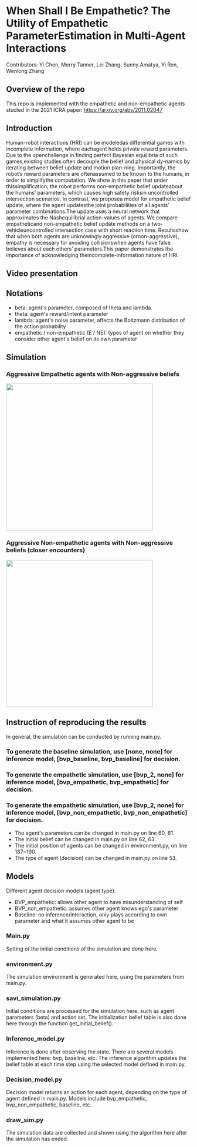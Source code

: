 # When Shall I Be Empathetic? The Utility of Empathetic ParameterEstimation in Multi-Agent Interactions

Contributors: Yi Chen, Merry Tanner, Lei Zhang, Sunny Amatya, Yi Ren, Wenlong Zhang

## Overview of the repo

This repo is implemented with the empathetic and non-empathetic agents studied in the 2021 ICRA paper: https://arxiv.org/abs/2011.02047

## Introduction

Human-robot  interactions  (HRI)  can  be  modeledas differential games with incomplete information, where eachagent   holds   private   reward   parameters.   Due   to   the   openchallenge in finding perfect Bayesian equilibria of such games,existing  studies  often  decouple  the  belief  and  physical  dy-namics  by  iterating  between  belief  update  and  motion  plan-ning.  Importantly,  the  robot’s  reward  parameters  are  oftenassumed  to  be  known  to  the  humans,  in  order  to  simplifythe   computation.   We   show   in   this   paper   that   under   thissimplification, the robot performs non-empathetic belief updateabout the humans’ parameters, which causes high safety risksin uncontrolled intersection scenarios. In contrast, we proposea model for empathetic belief update, where the agent updatesthe  joint  probabilities  of  all  agents’  parameter  combinations.The update uses a neural network that approximates the Nashequilibrial  action-values  of  agents.  We  compare  empatheticand  non-empathetic  belief  update  methods  on  a  two-vehicleuncontrolled intersection case with short reaction time. Resultsshow  that  when  both  agents  are  unknowingly  aggressive  (ornon-aggressive),  empathy  is  necessary  for  avoiding  collisionswhen agents have false believes about each others’ parameters.This paper demonstrates the importance of acknowledging theincomplete-information  nature  of  HRI.

## Video presentation



## Notations
- beta: agent's parameter, composed of theta and lambda.
- theta: agent's reward/intent parameter
- lambda: agent's noise parameter, affects the Boltzmann distribution of the action probability
- empathetic / non-empathetic (E / NE): types of agent on whether they consider other agent's belief on its own parameter


## Simulation
### Aggressive Empathetic agents with Non-aggressive beliefs
<a href="url"><img src="./plot/movie_E_theta1=na_theta2=na_time_horizon=3.0.gif" height="400" width="400" ></a>


### Aggressive Non-empathetic agents with Non-aggressive beliefs (closer encounters)
<a href="url"><img src="./plot/movie_NE_theta1=na_theta2=na_time_horizon=3.0.gif" height="400" width="400" ></a>

## Instruction of reproducing the results <a name="instruction"></a>
In general, the simulation can be conducted by 
running main.py. 
### To generate the baseline simulation, use [none, none] for inference model, [bvp_baseline, bvp_baseline] for decision.
### To generate the empathetic simulation, use [bvp_2, none] for inference model, [bvp_empathetic, bvp_empathetic] for decision.
### To generate the empathetic simulation, use [bvp_2, none] for inference model, [bvp_non_empathetic, bvp_non_empathetic] for decision.
- The agent's parameters can be changed in main.py on line 60, 61.
- The initial belief can be changed in main.py on line 62, 63.
- The initial position of agents can be changed in environment.py, on line 187~190.
- The type of agent (decision) can be changed in main.py on line 53.

## Models
Different agent decision models (agent type):
- BVP_empathetic: allows other agent to have misunderstanding of self
- BVP_non_empathetic: assumes other agent knows ego's parameter
- Baseline: no inference/interaction, only plays according to own parameter and what it assumes other agent to be 

### Main.py

Setting of the initial conditions of the simulation are done here. 

### environment.py

The simulation environment is generated here, using the parameters
from main.py. 

### savi_simulation.py

Initial conditions are processed for the simulation here, such as
agent parameters (beta) and action set. The initialization belief table 
is also done here through the function get_initial_belief(). 

### Inference_model.py

Inference is done after observing the state. There are several models
implemented here: bvp, baseline, etc. 
The inference algorithm updates the belief table at each time step using the 
selected model defined in main.py.

### Decision_model.py

Decision model returns an action for each agent, depending on the type
of agent defined in main.py. Models include bvp_empathetic, bvp_non_empathetic,
baseline, etc.

### draw_sim.py

The simulation data are collected and shown using the algorithm here
after the simulation has ended.






